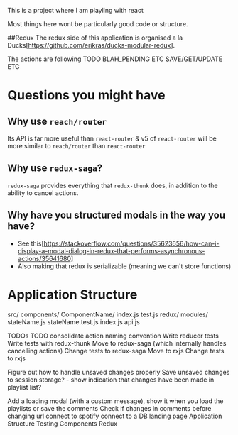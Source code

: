 This is a project where I am playling with react

Most things here wont be particularly good code or structure.


##Redux
The redux side of this application is organised a la Ducks[https://github.com/erikras/ducks-modular-redux].

The actions are following
TODO BLAH_PENDING ETC
SAVE/GET/UPDATE ETC


# Questions you might have

## Why use `reach/router`
Its API is far more useful than `react-router` & v5 of `react-router` will be more similar to `reach/router` than `react-router`

## Why use `redux-saga`?
`redux-saga` provides everything that `redux-thunk` does, in addition to the ability to cancel actions.

## Why have you structured modals in the way you have?
- See this[https://stackoverflow.com/questions/35623656/how-can-i-display-a-modal-dialog-in-redux-that-performs-asynchronous-actions/35641680]
- Also making that redux is serializable (meaning we can't store functions)

# Application Structure
src/
  components/
    ComponentName/
      index.js
      test.js
  redux/
    modules/
      stateName.js
      stateName.test.js
  index.js
  api.js


TODOs
TODO consolidate action naming convention
Write reducer tests
Write tests with redux-thunk
Move to redux-saga (which internally handles cancelling actions)
Change tests to redux-saga
Move to rxjs
Change tests to rxjs


Figure out how to handle unsaved changes properly
  Save unsaved changes to session storage? - show indication that changes have been made in playlist list?

Add a loading modal (with a custom message), show it when you load the playlists or save the comments
Check if changes in comments before changing url
connect to spotify
connect to a DB
landing page
Application Structure
Testing
  Components
  Redux
